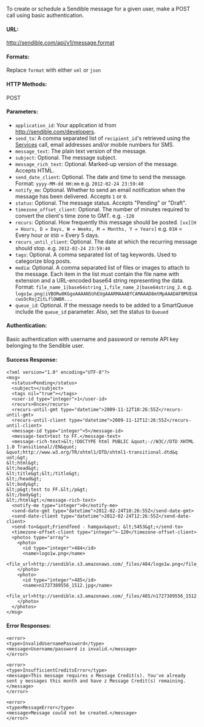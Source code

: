 To create or schedule a Sendible message for a given user, make a POST call using basic authentication.

#### URL: ####
http://sendible.com/api/v1/message.format

#### Formats: ####
Replace `format` with either `xml` or `json`

#### HTTP Methods: ####
POST

#### Parameters: ####
  * `application_id`: Your application id from http://sendible.com/developers.
  * `send_to`: A comma separated list of `recipient_id`'s retrieved using the [Services](Services.md) call, email addresses and/or mobile numbers for SMS.
  * `message_text`: The plain text version of the message.
  * `subject`: Optional. The message subject.
  * `message_rich_text`: Optional. Marked-up version of the message. Accepts HTML.
  * `send_date_client`: Optional. The date and time to send the message. Format: `yyyy-MM-dd HH:mm` e.g. `2012-02-24 23:59:40`
  * `notify_me`: Optional. Whether to send an email notification when the message has been delivered. Accepts `1` or `0`.
  * `status`: Optional. The message status. Accepts "Pending" or "Draft".
  * `timezone_offset_client`: Optional. The number of minutes required to convert the client's time zone to GMT. e.g. `-120`
  * `recurs`: Optional. How frequently this message should be posted. `[xx][H = Hours, D = Days, W = Weeks, M = Months, Y = Years]` e.g. `01H` = Every hour or `05D` = Every 5 days.
  * `recurs_until_client`: Optional. The date at which the recurring message should stop. e.g. `2012-02-24 23:59:40`
  * `tags`: Optional. A comma separated list of tag keywords. Used to categorize blog posts.
  * `media`: Optional. A comma separated list of files or images to attach to the message. Each item in the list must contain the file name with extension and a URL-encoded base64 string representing the data. Format: `file_name_1|base64string_1,file_name_2|base64string_2`. e.g. `logo1w.png|iVBORw0KGgoAAAANSUhEUgAAARMAAABfCAMAAAD8mtMpAAADAFBMVEUAcwsOcRojZitLflOWBR...`
  * `queue_id`: Optional. If the message needs to be added to a SmartQueue include the `queue_id` parameter. Also, set the status to `Queued`


#### Authentication: ####
Basic authentication with username and password or remote API key belonging to the Sendible user.

#### Success Response: ####
```
<?xml version="1.0" encoding="UTF-8"?>
<msg>
  <status>Pending</status>
  <subject></subject>
  <tags nil="true"></tags>
  <user-id type="integer">1</user-id>
  <recurs>Once</recurs>
  <recurs-until-gmt type="datetime">2009-11-12T10:26:55Z</recurs-until-gmt>
  <recurs-until-client type="datetime">2009-11-12T12:26:55Z</recurs-until-client>
  <message-id type="integer">5</message-id>
  <message-text>test to FF.</message-text>
  <message-rich-text>&lt;!DOCTYPE html PUBLIC &quot;-//W3C//DTD XHTML 1.0 Transitional//EN&quot; &quot;http://www.w3.org/TR/xhtml1/DTD/xhtml1-transitional.dtd&q
uot;&gt;
&lt;html&gt;
&lt;head&gt;
&lt;title&gt;&lt;/title&gt;
&lt;/head&gt;
&lt;body&gt;
&lt;p&gt;test to FF.&lt;/p&gt;
&lt;/body&gt;
&lt;/html&gt;</message-rich-text>
  <notify-me type="integer">0</notify-me>
  <send-date-gmt type="datetime">2012-02-24T10:26:55Z</send-date-gmt>
  <send-date-client type="datetime">2012-02-24T12:26:55Z</send-date-client>
  <send-to>&quot;Friendfeed - hamgav&quot; &lt;5453&gt;</send-to>
  <timezone-offset-client type="integer">-120</timezone-offset-client>
  <photos type="array"> 
    <photo> 
      <id type="integer">484</id> 
      <name>logo1w.png</name> 
      <file_url>http://sendible.s3.amazonaws.com/_files/484/logo1w.png</file_url> 
    </photo> 
    <photo> 
      <id type="integer">485</id> 
      <name>n1727389556_1512.jpg</name> 
      <file_url>http://sendible.s3.amazonaws.com/_files/485/n1727389556_1512.jpg</file_url> 
    </photo> 
  </photos> 
</msg>
```

#### Error Responses: ####
```
<error>
<type>InvalidUsernamePassword</type>
<message>Username/password is invalid.</message>
</error>
```



```
<error>
<type>InsufficientCreditsError</type>
<message>This message requires x Message Credit(s). You've already sent y messages this month and have z Message Credit(s) remaining.</message>
</error>
```



```
<error>
<type>MessageError</type>
<message>Message could not be created.</message>
</error>
```